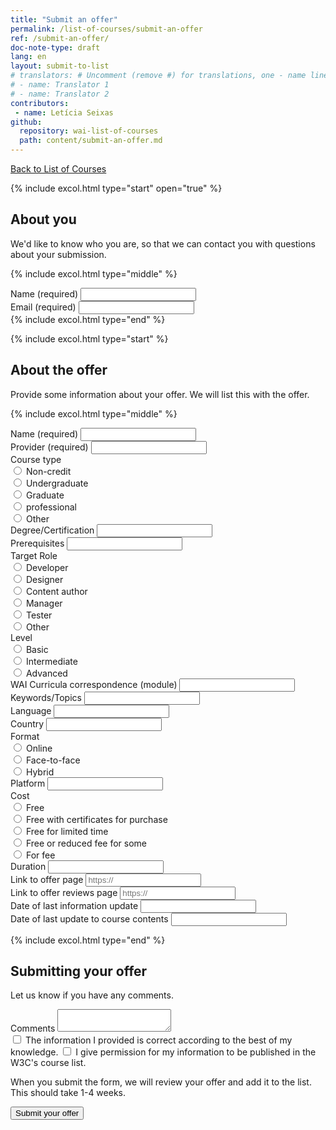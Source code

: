 ```yaml
---
title: "Submit an offer"
permalink: /list-of-courses/submit-an-offer
ref: /submit-an-offer/
doc-note-type: draft
lang: en
layout: submit-to-list
# translators: # Uncomment (remove #) for translations, one - name line per translator.
# - name: Translator 1
# - name: Translator 2
contributors:
 - name: Letícia Seixas
github:
  repository: wai-list-of-courses
  path: content/submit-an-offer.md
---
```


<div style="grid-column: 4 / span 4">

<style>
{% include css/styles.css %}
main > header { grid-column: 4 / span 4; }
</style>

<a href="../">Back to List of Courses</a>

<form>
  <div class="excol-all"></div>
  
  {% include excol.html type="start" open="true" %}
  <h2 id="about-you">About you</h2>
  <p>We'd like to know who you are, so that we can contact you with questions about your submission.</p>

  {% include excol.html type="middle" %}
  <div class="field">
    <label for="submitter-name">Name (required)</label>
    <input type="text" id="submitter-name" required>
  </div>
  <div class="field">
    <label for="submitter-email">Email (required)</label>
    <input type="email" id="submitter-email" required>
  </div>
  {% include excol.html type="end" %}

  {% include excol.html type="start" %}
  <h2 id="the-offer">About the offer</h2>
  <p>Provide some information about your offer. We will list this with the offer.</p>

  {% include excol.html type="middle" %}
  <div class="field">
    <label for="offer-name">Name (required)</label>
    <input type="text" id="offer-name" required>
  </div>
  <div class="field">
    <label for="offer-provider">Provider (required)</label>
    <input type="text" id="offer-provider" required>
  </div>

  <div class="field">
    <label for="offer-type">Course type</label>
    <div class="radio-field">
      <input id="offer-type-non-credit" type="radio" name="offer-type">
      <label for="offer-type-non-credit">Non-credit</label>
    </div>
    <div class="radio-field">
      <input id="offer-type-undergrad" type="radio" name="offer-type">
      <label for="offer-type-undergrad">Undergraduate</label>
    </div>
    <div class="radio-field">
      <input id="offer-type-graduate" type="radio" name="offer-type">
      <label for="offer-type-graduate">Graduate</label>
    </div>
    <div class="radio-field">
      <input id="offer-type-professional" type="radio" name="offer-type">
      <label for="offer-type-professional">professional</label>
    </div>
    <div class="radio-field">
      <input id="offer-type-other" type="radio" name="offer-type">
      <label for="offer-type-other">Other</label>
    </div>
  </div>
  <div class="field">
    <label for="offer-degree-certification">Degree/Certification</label>
    <input type="text" id="offer-degree-certification">
  </div>
  <div class="field">
    <label for="offer-prerequisites">Prerequisites</label>
    <input type="text" id="offer-prerequisites">
  </div>

  <div class="field">
    <label for="offer-target-role">Target Role</label>
    <div class="radio-field">
      <input id="offer-target-role-developer" type="radio" name="offer-target-role">
      <label for="offer-target-role-developer">Developer</label>
    </div>
    <div class="radio-field">
      <input id="offer-target-role-designer" type="radio" name="offer-target-role">
      <label for="offer-target-role-designer">Designer</label>
    </div>
    <div class="radio-field">
      <input id="offer-target-role-content-author" type="radio" name="offer-target-role">
      <label for="offer-target-role-content-author">Content author</label>
    </div>
    <div class="radio-field">
      <input id="offer-target-role-manager" type="radio" name="offer-target-role">
      <label for="offer-target-role-manager">Manager</label>
    </div>
    <div class="radio-field">
      <input id="offer-target-role-tester" type="radio" name="offer-target-role">
      <label for="offer-target-role-tester">Tester</label>
    </div>
    <div class="radio-field">
      <input id="offer-target-role-other" type="radio" name="offer-target-role">
      <label for="offer-target-role-other">Other</label>
    </div>    
  </div>
  <div class="field">
    <label for="offer-level">Level</label>
    <div class="radio-field">
      <input id="offer-level-basic" type="radio" name="offer-level">
      <label for="offer-level-basic">Basic</label>
    </div>
    <div class="radio-field">
      <input id="offer-level-intermediate" type="radio" name="offer-level">
      <label for="offer-level-intermediate">Intermediate</label>
    </div>
    <div class="radio-field">
      <input id="offer-level-advanced" type="radio" name="offer-level">
      <label for="offer-level-advanced">Advanced</label>
    </div>    
  </div>

  <div class="field">
    <label for="offer-curricula-correspondence">WAI Curricula correspondence (module)</label>
    <input type="text" id="offer-curricula-correspondence">
  </div>
  <div class="field">
    <label for="offer-keywords-topics">Keywords/Topics</label>
    <input type="text" id="offer-keywords-topics">
  </div>
  <div class="field">
    <label for="offer-language">Language</label>
    <input type="text" id="offer-language">
  </div>  
  <div class="field">
    <label for="offer-country">Country</label>
    <input type="text" id="offer-country">
  </div>
  <div class="field">
    <label for="offer-format">Format</label>
    <div class="radio-field">
      <input id="offer-format-online" type="radio" name="offer-format">
      <label for="offer-format-online">Online</label>
    </div>
    <div class="radio-field">
      <input id="offer-format-face-to-face" type="radio" name="offer-format">
      <label for="offer-format-face-to-face">Face-to-face</label>
    </div>
    <div class="radio-field">
      <input id="offer-format-hybrid" type="radio" name="offer-format">
      <label for="offer-format-hybrid">Hybrid</label>
    </div>    
  </div>
  
  <div class="field">
    <label for="offer-platform">Platform</label>
    <input type="text" id="offer-platform">
  </div>

  
  <div class="field">
    <label for="offer-cost">Cost</label>
    <div class="radio-field">
      <input id="offer-cost-free" type="radio" name="offer-cost">
      <label for="offer-cost-free">Free</label>
    </div>
    <div class="radio-field">
      <input id="offer-cost-free-certificates-for-purchase" type="radio" name="offer-cost">
      <label for="offer-cost-free-certificates-for-purchase">Free with certificates for purchase</label>
    </div>
    <div class="radio-field">
      <input id="offer-cost-free-limited-time" type="radio" name="offer-cost">
      <label for="offer-cost-free-limited-time">Free for limited time</label>
    </div>    
     <div class="radio-field">
      <input id="offer-cost-free-or-reduced-for-some" type="radio" name="offer-cost">
      <label for="offer-cost-free-or-reduced-for-some">Free or reduced fee for some</label>
    </div> 
    <div class="radio-field">
      <input id="offer-cost-for-fee" type="radio" name="offer-cost">
      <label for="offer-cost-for-fee">For fee</label>
    </div>
  </div>
  <div class="field">
    <label for="offer-duration">Duration</label>
    <input type="text" id="offer-duration">
  </div>
  <div class="field">
    <label for="offer-link">Link to offer page</label>
    <input type="text" id="offer-link" placeholder="https://">
  </div>
  <div class="field">
    <label for="offer-link-reviews">Link to offer reviews page</label>
    <input type="text" id="offer-link-reviews" placeholder="https://">
  </div>

  <div class="field">
    <label for="offer-last-info-update">Date of last information update</label>
    <input type="text" id="offer-last-info-update" required>
  </div>
  <div class="field">
    <label for="offer-last-content-updates">Date of last update to course contents</label>
    <input type="text" id="offer-last-content-updates" required>
  </div>
  
  {% include excol.html type="end" %}

  <h2>Submitting your offer</h2>
  <p>Let us know if you have any comments.</p>
  <div class="field">
    <label for="comments">Comments</label>
    <textarea id="comments"></textarea>
  </div>

  <div class="field">
    <label><input type="checkbox" required> The information I provided is correct according to the best of my knowledge.</label>
    <label><input type="checkbox" required> I give permission for my information to be published in the W3C's course list.</label>
  </div>
  <p>When you submit the form, we will review your offer and add it to the list. This should take 1-4 weeks.</p>
  <div class="field">
    <button type="submit">Submit your offer</button>
  </div>
</form>

</div>